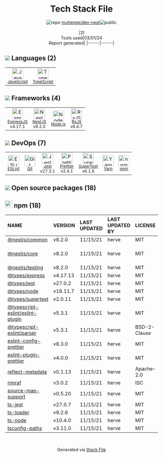 <!--
&lt;--- Readme.md Snippet without images Start ---&gt;
## Tech Stack
muhenge/dev-nest is built on the following main stack:

- [JavaScript](https://developer.mozilla.org/en-US/docs/Web/JavaScript) – Languages
- [TypeScript](http://www.typescriptlang.org) – Languages
- [ExpressJS](http://expressjs.com/) – Microframeworks (Backend)
- [NestJS](nestjs.com) – Frameworks (Full Stack)
- [Node.js](http://nodejs.org/) – Frameworks (Full Stack)
- [RxJS](http://reactivex.io/rxjs/) – Concurrency Frameworks
- [ESLint](http://eslint.org/) – Code Review
- [Jest](http://facebook.github.io/jest/) – Javascript Testing Framework
- [Prettier](https://prettier.io/) – Code Review
- [SuperTest](https://www.npmjs.com/package/supertest) – Javascript Testing Framework
- [Yarn](https://yarnpkg.com/) – Front End Package Manager

Full tech stack [here](/techstack.md)

&lt;--- Readme.md Snippet without images End ---&gt;

&lt;--- Readme.md Snippet with images Start ---&gt;
## Tech Stack
muhenge/dev-nest is built on the following main stack:

- <img width='25' height='25' src='https://img.stackshare.io/service/1209/javascript.jpeg' alt='JavaScript'/> [JavaScript](https://developer.mozilla.org/en-US/docs/Web/JavaScript) – Languages
- <img width='25' height='25' src='https://img.stackshare.io/service/1612/bynNY5dJ.jpg' alt='TypeScript'/> [TypeScript](http://www.typescriptlang.org) – Languages
- <img width='25' height='25' src='https://img.stackshare.io/service/1163/hashtag.png' alt='ExpressJS'/> [ExpressJS](http://expressjs.com/) – Microframeworks (Backend)
- <img width='25' height='25' src='https://img.stackshare.io/service/8747/4zsOyxko_400x400.jpg' alt='NestJS'/> [NestJS](nestjs.com) – Frameworks (Full Stack)
- <img width='25' height='25' src='https://img.stackshare.io/service/1011/n1JRsFeB_400x400.png' alt='Node.js'/> [Node.js](http://nodejs.org/) – Frameworks (Full Stack)
- <img width='25' height='25' src='https://img.stackshare.io/service/1796/984368.png' alt='RxJS'/> [RxJS](http://reactivex.io/rxjs/) – Concurrency Frameworks
- <img width='25' height='25' src='https://img.stackshare.io/service/3337/Q4L7Jncy.jpg' alt='ESLint'/> [ESLint](http://eslint.org/) – Code Review
- <img width='25' height='25' src='https://img.stackshare.io/service/830/jest.png' alt='Jest'/> [Jest](http://facebook.github.io/jest/) – Javascript Testing Framework
- <img width='25' height='25' src='https://img.stackshare.io/service/7035/default_66f265943abed56bcdbfca1c866a4261b1fbb063.jpg' alt='Prettier'/> [Prettier](https://prettier.io/) – Code Review
- <img width='25' height='25' src='https://img.stackshare.io/no-img-open-source.png' alt='SuperTest'/> [SuperTest](https://www.npmjs.com/package/supertest) – Javascript Testing Framework
- <img width='25' height='25' src='https://img.stackshare.io/service/5848/44mC-kJ3.jpg' alt='Yarn'/> [Yarn](https://yarnpkg.com/) – Front End Package Manager

Full tech stack [here](/techstack.md)

&lt;--- Readme.md Snippet with images End ---&gt;
-->
<div align="center">

# Tech Stack File
![](https://img.stackshare.io/repo.svg "repo") [muhenge/dev-nest](https://github.com/muhenge/dev-nest)![](https://img.stackshare.io/public_badge.svg "public")
<br/><br/>
|31<br/>Tools used|03/01/24 <br/>Report generated|
|------|------|
</div>

## <img src='https://img.stackshare.io/languages.svg'/> Languages (2)
<table><tr>
  <td align='center'>
  <img width='36' height='36' src='https://img.stackshare.io/service/1209/javascript.jpeg' alt='JavaScript'>
  <br>
  <sub><a href="https://developer.mozilla.org/en-US/docs/Web/JavaScript">JavaScript</a></sub>
  <br>
  <sub></sub>
</td>

<td align='center'>
  <img width='36' height='36' src='https://img.stackshare.io/service/1612/bynNY5dJ.jpg' alt='TypeScript'>
  <br>
  <sub><a href="http://www.typescriptlang.org">TypeScript</a></sub>
  <br>
  <sub></sub>
</td>

</tr>
</table>

## <img src='https://img.stackshare.io/frameworks.svg'/> Frameworks (4)
<table><tr>
  <td align='center'>
  <img width='36' height='36' src='https://img.stackshare.io/service/1163/hashtag.png' alt='ExpressJS'>
  <br>
  <sub><a href="http://expressjs.com/">ExpressJS</a></sub>
  <br>
  <sub>v4.17.1</sub>
</td>

<td align='center'>
  <img width='36' height='36' src='https://img.stackshare.io/service/8747/4zsOyxko_400x400.jpg' alt='NestJS'>
  <br>
  <sub><a href="nestjs.com">NestJS</a></sub>
  <br>
  <sub>v8.2.0</sub>
</td>

<td align='center'>
  <img width='36' height='36' src='https://img.stackshare.io/service/1011/n1JRsFeB_400x400.png' alt='Node.js'>
  <br>
  <sub><a href="http://nodejs.org/">Node.js</a></sub>
  <br>
  <sub></sub>
</td>

<td align='center'>
  <img width='36' height='36' src='https://img.stackshare.io/service/1796/984368.png' alt='RxJS'>
  <br>
  <sub><a href="http://reactivex.io/rxjs/">RxJS</a></sub>
  <br>
  <sub>v6.6.7</sub>
</td>

</tr>
</table>

## <img src='https://img.stackshare.io/devops.svg'/> DevOps (7)
<table><tr>
  <td align='center'>
  <img width='36' height='36' src='https://img.stackshare.io/service/3337/Q4L7Jncy.jpg' alt='ESLint'>
  <br>
  <sub><a href="http://eslint.org/">ESLint</a></sub>
  <br>
  <sub></sub>
</td>

<td align='center'>
  <img width='36' height='36' src='https://img.stackshare.io/service/1046/git.png' alt='Git'>
  <br>
  <sub><a href="http://git-scm.com/">Git</a></sub>
  <br>
  <sub></sub>
</td>

<td align='center'>
  <img width='36' height='36' src='https://img.stackshare.io/service/830/jest.png' alt='Jest'>
  <br>
  <sub><a href="http://facebook.github.io/jest/">Jest</a></sub>
  <br>
  <sub>v27.3.1</sub>
</td>

<td align='center'>
  <img width='36' height='36' src='https://img.stackshare.io/service/7035/default_66f265943abed56bcdbfca1c866a4261b1fbb063.jpg' alt='Prettier'>
  <br>
  <sub><a href="https://prettier.io/">Prettier</a></sub>
  <br>
  <sub>v2.4.1</sub>
</td>

<td align='center'>
  <img width='36' height='36' src='https://img.stackshare.io/no-img-open-source.png' alt='SuperTest'>
  <br>
  <sub><a href="https://www.npmjs.com/package/supertest">SuperTest</a></sub>
  <br>
  <sub>v6.1.6</sub>
</td>

<td align='center'>
  <img width='36' height='36' src='https://img.stackshare.io/service/5848/44mC-kJ3.jpg' alt='Yarn'>
  <br>
  <sub><a href="https://yarnpkg.com/">Yarn</a></sub>
  <br>
  <sub></sub>
</td>

<td align='center'>
  <img width='36' height='36' src='https://img.stackshare.io/service/1120/lejvzrnlpb308aftn31u.png' alt='npm'>
  <br>
  <sub><a href="https://www.npmjs.com/">npm</a></sub>
  <br>
  <sub></sub>
</td>

</tr>
</table>


## <img src='https://img.stackshare.io/group.svg' /> Open source packages (18)</h2>

## <img width='24' height='24' src='https://img.stackshare.io/service/1120/lejvzrnlpb308aftn31u.png'/> npm (18)

|NAME|VERSION|LAST UPDATED|LAST UPDATED BY|LICENSE|VULNERABILITIES|
|:------|:------|:------|:------|:------|:------|
|[@nestjs/common](https://www.npmjs.com/@nestjs/common)|v8.2.0|11/15/21|herve |MIT|N/A|
|[@nestjs/core](https://www.npmjs.com/@nestjs/core)|v8.2.0|11/15/21|herve |MIT|[CVE-2023-26108](https://github.com/advisories/GHSA-4jpv-8r57-pv7j) (Moderate)|
|[@nestjs/testing](https://www.npmjs.com/@nestjs/testing)|v8.2.0|11/15/21|herve |MIT|N/A|
|[@types/express](https://www.npmjs.com/@types/express)|v4.17.13|11/15/21|herve |MIT|N/A|
|[@types/jest](https://www.npmjs.com/@types/jest)|v27.0.2|11/15/21|herve |MIT|N/A|
|[@types/node](https://www.npmjs.com/@types/node)|v16.11.7|11/15/21|herve |MIT|N/A|
|[@types/supertest](https://www.npmjs.com/@types/supertest)|v2.0.11|11/15/21|herve |MIT|N/A|
|[@typescript-eslint/eslint-plugin](https://www.npmjs.com/@typescript-eslint/eslint-plugin)|v5.3.1|11/15/21|herve |MIT|N/A|
|[@typescript-eslint/parser](https://www.npmjs.com/@typescript-eslint/parser)|v5.3.1|11/15/21|herve |BSD-2-Clause|N/A|
|[eslint-config-prettier](https://www.npmjs.com/eslint-config-prettier)|v8.3.0|11/15/21|herve |MIT|N/A|
|[eslint-plugin-prettier](https://www.npmjs.com/eslint-plugin-prettier)|v4.0.0|11/15/21|herve |MIT|N/A|
|[reflect-metadata](https://www.npmjs.com/reflect-metadata)|v0.1.13|11/15/21|herve |Apache-2.0|N/A|
|[rimraf](https://www.npmjs.com/rimraf)|v3.0.2|11/15/21|herve |ISC|N/A|
|[source-map-support](https://www.npmjs.com/source-map-support)|v0.5.20|11/15/21|herve |MIT|N/A|
|[ts-jest](https://www.npmjs.com/ts-jest)|v27.0.7|11/15/21|herve |MIT|N/A|
|[ts-loader](https://www.npmjs.com/ts-loader)|v9.2.6|11/15/21|herve |MIT|N/A|
|[ts-node](https://www.npmjs.com/ts-node)|v10.4.0|11/15/21|herve |MIT|N/A|
|[tsconfig-paths](https://www.npmjs.com/tsconfig-paths)|v3.11.0|11/15/21|herve |MIT|N/A|

<br/>
<div align='center'>

Generated via [Stack File](https://github.com/marketplace/stack-file)
